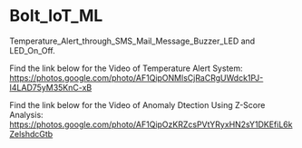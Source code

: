 # Bolt_IoT_ML
Temperature_Alert_through_SMS_Mail_Message_Buzzer_LED and LED_On_Off.

Find the link below for the Video of Temperature Alert System:
https://photos.google.com/photo/AF1QipONMlsCjRaCRgUWdck1PJ-I4LAD75yM35KnC-xB

Find the link below for the Video of Anomaly Dtection Using Z-Score Analysis:
https://photos.google.com/photo/AF1QipOzKRZcsPVtYRyxHN2sY1DKEfiL6kZelshdcGtb
